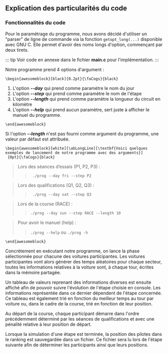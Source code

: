 Explication des particularités du code
--------------------------------------

### Fonctionnalités du code

Pour le paramétrage du programme, nous avons décidé d'utiliser un "parser" de ligne de commande via la 
fonction `getopt_long(...)` disponible avec GNU C. Elle permet d'avoir des noms longs d'option, commençant par deux tirets. 

::: tip
Voir code en annexe dans le fichier **main.c** pour l'implémentation.
::: 

Notre programme prend 4 options d'argument : 

```{=latex}
\begin{awesomeblock}[black]{0.2pt}{\faCogs}{black}  
```

1. L'option **_--day_** qui prend comme paramètre le nom du jour 
2. L'option **_--step_** qui prend comme paramètre le nom de l'étape 
3. L'option **_--length_** qui prend comme paramètre la longueur du circuit en kilomètre
3. L'option **_--help_** qui prend aucun paramètre, sert juste à afficher le manuel du programme.

```{=latex}
\end{awesomeblock}
```

Si l'option **_--length_** n'est pas fourni comme argument du programme, une valeur par défaut est attribuée. 

```{=latex}
\begin{awesomeblock}[white][\abLongLine][\textbf{Voici quelques exemples de lancement de notre programme avec des arguments}]
 {0pt}{\faCogs}{black}
```

> Lors des séances d’essais (P1, P2, P3) :
>
>>
>>``` ./prog --day fri --step P2```
>>

> Lors des qualifications (Q1, Q2, Q3) :
>
>>
>>``` ./prog --day sat --step Q3```
>>

> Lors de la course (RACE) :
>
>>
>>``` ./prog --day sun --step RACE --length 10 ```
>>
>>

> Pour avoir le manuel (help) :
>
>>
>>``` ./prog --help ``` ou ``` ./prog -h ``` 
>>

```{=latex}
\end{awesomeblock}
```

Concrètement en exécutant notre programme, on lance la phase sélectionnée pour chacune des voitures participantes.
Les voitures participantes vont alors générer des temps aléatoires pour chaque secteur, toutes les informations relatives à la 
voiture sont, à chaque tour, écrites dans la mémoire partagée.

Un tableau de valeurs reprenant des informations diverses est ensuite affiché afin de pouvoir suivre l'évolution de l'étape 
choisie en console. Les informations représentée dans ce dernier dépendent de l'étape concernée. Ce tableau est 
également trié en fonction du meilleur temps au tour par voiture ou, dans le cadre de la course, trié en fonction de leur position.

Au départ de la course, chaque participant démarre dans l'ordre précédemment déterminé par les séances de qualifications et 
avec une pénalité relative à leur position de départ.

Lorsque la simulation d'une étape est terminée, la position des pilotes dans le ranking est sauvegardée dans un fichier.
Ce fichier sera lu lors de l'étape suivante afin de déterminer les participants ainsi que leurs positions. 
